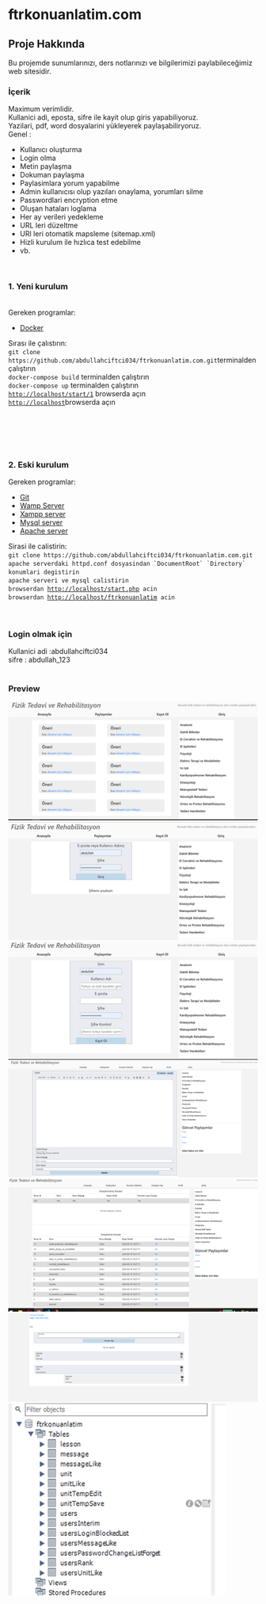 # ftrkonuanlatim.com
<div>
    <h2>Proje Hakkında</h2>
    <div> 
        Bu projemde sunumlarınızı, ders notlarınızı ve bilgilerimizi paylabileceğimiz web sitesidir.
    </div>
    <h3>İçerik</h3>
    Maximum verimlidir.<br/>
    Kullanici adi, eposta, sifre ile kayit olup giris yapabiliyoruz.<br/> 
    Yazilari, pdf, word dosyalarini yükleyerek paylaşabiliryoruz.<br/>
    Genel :<br/>
    <ul>
        <li>Kullanıcı oluşturma</li>
        <li>Login olma</li>
        <li>Metin paylaşma</li>
        <li>Dokuman paylaşma</li>
        <li>Paylasimlara yorum yapabilme</li>
        <li>Admin kullanıcısı olup yazıları onaylama, yorumları silme</li>
        <li>Passwordlari encryption  etme</li>
        <li>Oluşan hataları loglama</li>
        <li>Her ay verileri yedekleme</li>
        <li>URL leri düzeltme</li>
        <li>URl leri otomatik mapsleme (sitemap.xml)</li>
        <li>Hizli kurulum ile hızlıca test edebilme</li>
        <li>vb.</li>
    </ul>
    <br/>
    <h3>1. Yeni kurulum</h3><br/>
    Gereken programlar:<br/>
    <ul>
        <li><a href="https://www.docker.com/products/docker-desktop/">Docker</a></li>
    </ul>
    Sırası ile çalıstırın:<br>
    <code>git clone https://github.com/abdullahciftci034/ftrkonuanlatim.com.git</code>terminalden çalıştırın<br/>
    <code>docker-compose build</code> terminalden çalıştırın<br/>
    <code>docker-compose up</code> terminalden çalıştırın<br/>
    <code><a href="http://localhost/start/1">http://localhost/start/1</a></code> browserda açın<br/>
    <code><a href="http://localhost">http://localhost</a></code>browserda açın<br/>
    <br/><br/><br/>
    <br/><br/>
    <h3>2. Eski kurulum</h3> 
    Gereken programlar:
    <ul>
        <li><a href="https://git-scm.com/downloads">Git</a></li>
        <li><a href="https://www.wampserver.com/en/">Wamp Server</a></li>
        <li><a href="https://www.apachefriends.org/tr/index.html">Xampp server</a></li>
        <li><a href="https://www.mysql.com/downloads/">Mysql server</a></li>
        <li><a href="https://httpd.apache.org/download.cgi">Apache server</a></li>
    </ul>
    Sirasi ile calistirin:<br>
    <code>git clone https://github.com/abdullahciftci034/ftrkonuanlatim.com.git</code><br/>
    <code>apache serverdaki httpd.conf dosyasindan `DocumentRoot` `Directory` konumlari degistirin</code><br/>
    <code>apache serveri ve mysql calistirin</code><br/>
    <code>browserdan <a href="http://localhost/start.php">http://localhost/start.php</a> acin</code><br/>
    <code>browserdan <a href="http://localhost/ftrkonuanlatim">http://localhost/ftrkonuanlatim</a> acin</code><br/><br/>
    <br/>
    <h3>Login olmak için</h3>
    Kullanici adi :abdullahciftci034<br/>
    sifre : abdullah_123<br/>

   <br/>
   <h3>Preview</h3>
    <img src="image/anasayfa.png">
    <img src="image/giris.png">
    <img src="image/kayitolma.png">
    <img src="image/yaziolusturma.png">
    <img src="image/yazilariduzenleme.png">
    <img src="image/yorum_yapma.png">
    <img src="image/databaseyapisi.png">
</div>
